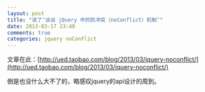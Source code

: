 ```yaml
---
layout: post
title: "读了‘谈谈 jQuery 中的防冲突（noConflict）机制’"
date: 2013-03-17 23:49
comments: true
categories: jquery noConflict
---
```

文章在此：[http://ued.taobao.com/blog/2013/03/jquery-noconflict/](http://ued.taobao.com/blog/2013/03/jquery-noconflict/)

倒是也没什么大不了的，略感叹jquery的api设计的周到。